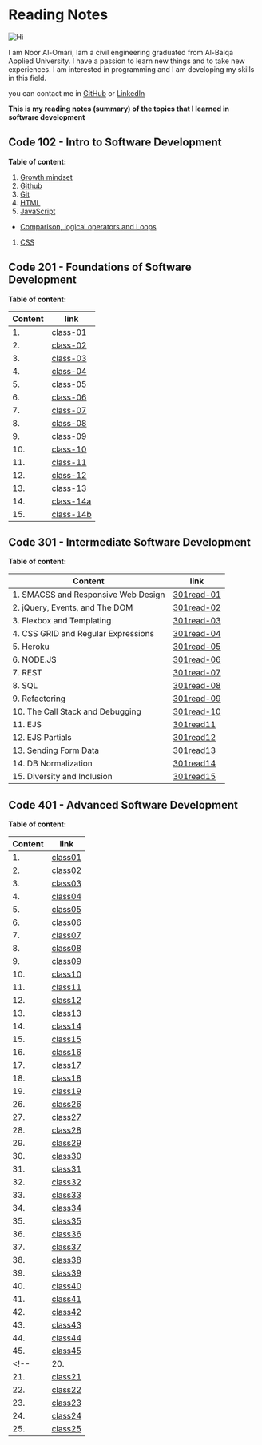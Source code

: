 # Reading Notes 

![Hi](https://www.hi-agentur.de/images/LG_Hi%20Agentur.png)

I am Noor Al-Omari, Iam a civil engineering graduated from Al-Balqa Applied University. I have a passion to learn new things and to take new experiences. I am interested in programming and I am developing my skills in this field.

you can contact me in [GitHub](https://github.com/nooromari) or [LinkedIn](https://www.linkedin.com/in/noor-al-omari-596ba8196)

**This is my reading notes (summary) of the topics that I learned in software development**

## Code 102 - Intro to Software Development

**Table of content:**

1. [Growth mindset](https://nooromari.github.io/reading-notes/Growthmind)
1. [Github](https://nooromari.github.io/reading-notes/Read02a) 
1. [Git](https://nooromari.github.io/reading-notes/Read02b)
1. [HTML](https://nooromari.github.io/reading-notes/HTML)
1. [JavaScript](https://nooromari.github.io/reading-notes/read04)
  * [Comparison, logical operators and Loops](https://nooromari.github.io/reading-notes/read05)
1. [CSS](https://nooromari.github.io/reading-notes/read06) 



## Code 201 - Foundations of Software Development

**Table of content:**

| Content | link |
| ----------- | ----------- |
|1.  | [class-01](https://nooromari.github.io/reading-notes/201/class-01) | 
|2.  | [class-02](https://nooromari.github.io/reading-notes/201/class-02) | 
|3.  | [class-03](https://nooromari.github.io/reading-notes/201/class-03) | 
|4.  | [class-04](https://nooromari.github.io/reading-notes/201/class-04) | 
|5.  | [class-05](https://nooromari.github.io/reading-notes/201/class-05) | 
|6.  | [class-06](https://nooromari.github.io/reading-notes/201/class-06) | 
|7.  | [class-07](https://nooromari.github.io/reading-notes/201/class-07) | 
|8.  | [class-08](https://nooromari.github.io/reading-notes/201/class-08) | 
|9.  | [class-09](https://nooromari.github.io/reading-notes/201/class-09) | 
|10.  | [class-10](https://nooromari.github.io/reading-notes/201/class-10) | 
|11.  | [class-11](https://nooromari.github.io/reading-notes/201/class-11) | 
|12.  | [class-12](https://nooromari.github.io/reading-notes/201/class-12) | 
|13.  | [class-13](https://nooromari.github.io/reading-notes/201/class-13) | 
|14.  | [class-14a](https://nooromari.github.io/reading-notes/201/class-14a) | 
|15.  | [class-14b](https://nooromari.github.io/reading-notes/201/class-14b) | 


## Code 301 - Intermediate Software Development

**Table of content:**

| Content | link |
| ----------- | ----------- |
|1. SMACSS and Responsive Web Design | [301read-01](https://nooromari.github.io/reading-notes/301/301read-01) | 
|2. jQuery, Events, and The DOM | [301read-02](https://nooromari.github.io/reading-notes/301/301read-02) | 
|3. Flexbox and Templating | [301read-03](https://nooromari.github.io/reading-notes/301/301read-03) | 
|4. CSS GRID and Regular Expressions | [301read-04](https://nooromari.github.io/reading-notes/301/301read-04) | 
|5. Heroku | [301read-05](https://nooromari.github.io/reading-notes/301/301read-05) | 
|6. NODE.JS | [301read-06](https://nooromari.github.io/reading-notes/301/301read-06) | 
|7. REST | [301read-07](https://nooromari.github.io/reading-notes/301/301read-07) | 
|8. SQL | [301read-08](https://nooromari.github.io/reading-notes/301/301read-08) | 
|9. Refactoring | [301read-09](https://nooromari.github.io/reading-notes/301/301read-09) | 
|10. The Call Stack and Debugging | [301read-10](https://nooromari.github.io/reading-notes/301/301read-10) | 
|11. EJS | [301read11](https://nooromari.github.io/reading-notes/301/301read11) | 
|12. EJS Partials | [301read12](https://nooromari.github.io/reading-notes/301/301read12) | 
|13. Sending Form Data | [301read13](https://nooromari.github.io/reading-notes/301/301read13) | 
|14. DB Normalization | [301read14](https://nooromari.github.io/reading-notes/301/301read14) | 
|15. Diversity and Inclusion | [301read15](https://nooromari.github.io/reading-notes/301/301read15) | 


## Code 401 - Advanced Software Development

**Table of content:**

| Content | link |
| ----------- | ----------- |
|1. | [class01](https://nooromari.github.io/reading-notes/401/class01) | 
|2. | [class02](https://nooromari.github.io/reading-notes/401/class02) | 
|3. | [class03](https://nooromari.github.io/reading-notes/401/class03) | 
|4. | [class04](https://nooromari.github.io/reading-notes/401/class04) | 
|5. | [class05](https://nooromari.github.io/reading-notes/401/class05) | 
|6. | [class06](https://nooromari.github.io/reading-notes/401/class06) | 
|7. | [class07](https://nooromari.github.io/reading-notes/401/class07) | 
|8. | [class08](https://nooromari.github.io/reading-notes/401/class08) | 
|9. | [class09](https://nooromari.github.io/reading-notes/401/class09) | 
|10. | [class10](https://nooromari.github.io/reading-notes/401/class10) | 
|11. | [class11](https://nooromari.github.io/reading-notes/401/class11) | 
|12. | [class12](https://nooromari.github.io/reading-notes/401/class12) | 
|13. | [class13](https://nooromari.github.io/reading-notes/401/class13) | 
|14. | [class14](https://nooromari.github.io/reading-notes/401/class14) | 
|15. | [class15](https://nooromari.github.io/reading-notes/401/class15) | 
|16. | [class16](https://nooromari.github.io/reading-notes/401/class16) | 
|17. | [class17](https://nooromari.github.io/reading-notes/401/class17) | 
|18. | [class18](https://nooromari.github.io/reading-notes/401/class18) | 
|19. | [class19](https://nooromari.github.io/reading-notes/401/class19) | 
|26. | [class26](https://nooromari.github.io/reading-notes/401/class26) | 
|27. | [class27](https://nooromari.github.io/reading-notes/401/class27) | 
|28. | [class28](https://nooromari.github.io/reading-notes/401/class28) | 
|29. | [class29](https://nooromari.github.io/reading-notes/401/class29) | 
|30. | [class30](https://nooromari.github.io/reading-notes/401/class30) | 
|31. | [class31](https://nooromari.github.io/reading-notes/401/class31) | 
|32. | [class32](https://nooromari.github.io/reading-notes/401/class32) | 
|33. | [class33](https://nooromari.github.io/reading-notes/401/class33) | 
|34. | [class34](https://nooromari.github.io/reading-notes/401/class34) | 
|35. | [class35](https://nooromari.github.io/reading-notes/401/class35) | 
|36. | [class36](https://nooromari.github.io/reading-notes/401/class36) | 
|37. | [class37](https://nooromari.github.io/reading-notes/401/class37) | 
|38. | [class38](https://nooromari.github.io/reading-notes/401/class38) | 
|39. | [class39](https://nooromari.github.io/reading-notes/401/class39) | 
|40. | [class40](https://nooromari.github.io/reading-notes/401/class40) |
|41. | [class41](https://nooromari.github.io/reading-notes/401/class41) | 
|42. | [class42](https://nooromari.github.io/reading-notes/401/class42) | 
|43. | [class43](https://nooromari.github.io/reading-notes/401/class43) | 
|44. | [class44](https://nooromari.github.io/reading-notes/401/class44) | 
|45. | [class45](https://nooromari.github.io/reading-notes/401/class45) |  
<!-- |20. | [class20](https://nooromari.github.io/reading-notes/401/class20) | 
|21. | [class21](https://nooromari.github.io/reading-notes/401/class21) | 
|22. | [class22](https://nooromari.github.io/reading-notes/401/class22) | 
|23. | [class23](https://nooromari.github.io/reading-notes/401/class23) | 
|24. | [class24](https://nooromari.github.io/reading-notes/401/class24) | 
|25. | [class25](https://nooromari.github.io/reading-notes/401/class25) |  -->